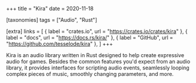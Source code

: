 +++
title = "Kira"
date = 2020-11-18

[taxonomies]
tags = ["Audio", "Rust"]

[extra]
links = [
	{ label = "crates.io", url = "https://crates.io/crates/kira" },
	{ label = "docs", url = "https://docs.rs/kira/" },
	{ label = "GitHub", url = "https://github.com/tesselode/kira" },
]
+++

Kira is an audio library written in Rust designed to help create expressive audio for games. Besides the common features you'd expect from an audio library, it provides interfaces for scripting audio events, seamlessly looping complex pieces of music, smoothly changing parameters, and more.
